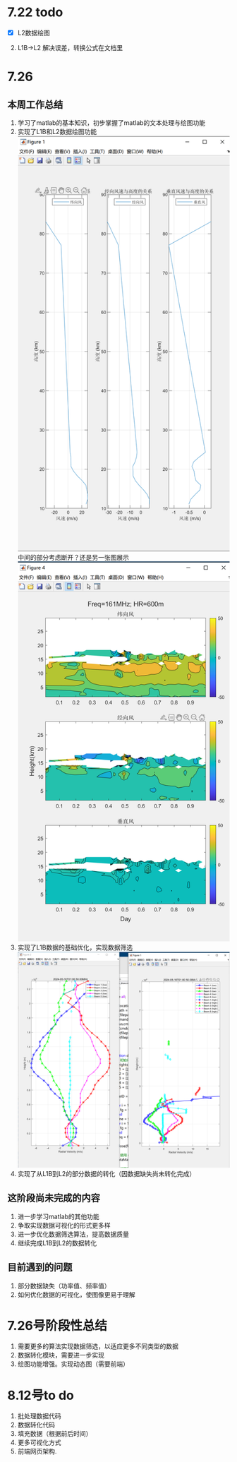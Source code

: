 # 7.22 todo

- [X] L2数据绘图

2. L1B->L2 解决误差，转换公式在文档里


# 7.26

## 本周工作总结

1. 学习了matlab的基本知识，初步掌握了matlab的文本处理与绘图功能
2. 实现了L1B和L2数据绘图功能
![1721989517701](image/README/1721989517701.png)
中间的部分考虑断开？还是另一张图展示
![1721989571100](image/README/1721989571100.png)
3. 实现了L1B数据的基础优化，实现数据筛选
![1721989667566](image/README/1721989667566.png)
4. 实现了从L1B到L2的部分数据的转化（因数据缺失尚未转化完成）
## 这阶段尚未完成的内容
1. 进一步学习matlab的其他功能
2. 争取实现数据可视化的形式更多样
3. 进一步优化数据筛选算法，提高数据质量
4. 继续完成L1B到L2的数据转化
## 目前遇到的问题
1. 部分数据缺失（功率值、频率值）
2. 如何优化数据的可视化，使图像更易于理解

# 7.26号阶段性总结
1. 需要更多的算法实现数据筛选，以适应更多不同类型的数据
2. 数据转化模块，需要进一步实现
3. 绘图功能增强。实现动态图（需要前端）

# 8.12号to do
1. 批处理数据代码
2. 数据转化代码
3. 填充数据（根据前后时间）
4. 更多可视化方式
5. 前端网页架构. 